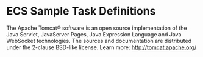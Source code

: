 # ECS Sample Task Definitions
The Apache Tomcat® software is an open source implementation of the Java Servlet, JavaServer Pages, Java Expression Language and Java WebSocket technologies. 
The sources and documentation are distributed under the 2-clause BSD-like license.
Learn more: http://tomcat.apache.org/
